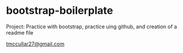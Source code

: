 # bootstrap-boilerplate

Project: Practice with bootstrap, practice uing github, and creation of a readme file

tmccullar27@gmail.com